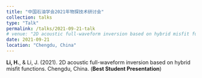 ```yaml
---
title: "中国石油学会2021年物探技术研讨会"
collection: talks
type: "Talk"
permalink: /talks/2021-09-21-talk
# venue: "2D acoustic full-waveform inversion based on hybrid misfit functions"
date: 2021-09-21
location: "Chengdu, China"
---
```


**Li, H.**, & Li, J. (2021). 2D acoustic full-waveform inversion based on hybrid misfit functions. Chengdu, China. (**Best Student Presentation**)

